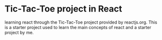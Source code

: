 # Tic-Tac-Toe project in React
learning react through the Tic-Tac-Toe project provided by reactjs.org. This is a starter project used to learn the main concepts of react and a starter project by me.

